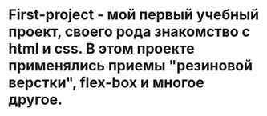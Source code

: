 # First-project - мой первый учебный проект, своего рода знакомство с html и css. В этом проекте применялись приемы "резиновой верстки", flex-box и многое другое.

